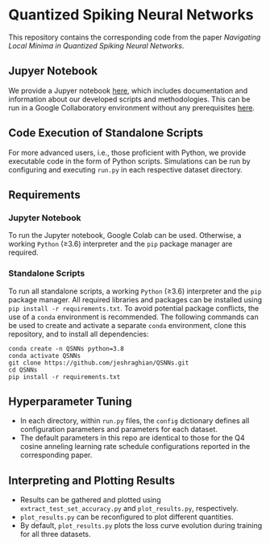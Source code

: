 # Quantized Spiking Neural Networks
This repository contains the corresponding code from the paper *Navigating Local Minima in Quantized Spiking Neural Networks*. 

## Jupyer Notebook
We provide a Jupyer notebook [here](https://github.com/jeshraghian/QSNNs/blob/main/quickstart.ipynb), which includes documentation and information about our developed scripts and methodologies. This can be run in a Google Collaboratory environment without any prerequisites [here](https://colab.research.google.com/github/jeshraghian/QSNNs/blob/main/quickstart.ipynb).

## Code Execution of Standalone Scripts 
For more advanced users, i.e., those proficient with Python, we provide executable code in the form of Python scripts. Simulations can be run by configuring and executing `run.py` in each respective dataset directory.

## Requirements
### Jupyter Notebook
To run the Jupyter notebook, Google Colab can be used. Otherwise, a working `Python` (≥3.6) interpreter and the `pip` package manager are required.

### Standalone Scripts
To run all standalone scripts, a working `Python` (≥3.6) interpreter and the `pip` package manager. All required libraries and packages can be installed using  `pip install -r requirements.txt`. To avoid potential package conflicts, the use of a `conda` environment is recommended. The following commands can be used to create and activate a separate `conda` environment, clone this repository, and to install all dependencies:

```
conda create -n QSNNs python=3.8
conda activate QSNNs
git clone https://github.com/jeshraghian/QSNNs.git
cd QSNNs
pip install -r requirements.txt
```

## Hyperparameter Tuning
* In each directory, within `run.py` files, the `config` dictionary defines all configuration parameters and parameters for each dataset. 
* The default parameters in this repo are identical to those for the Q4 cosine anneling learning rate schedule configurations reported in the corresponding paper.

## Interpreting and Plotting Results
* Results can be gathered and plotted using `extract_test_set_accuracy.py` and `plot_results.py`, respectively. 
* `plot_results.py` can be reconfigured to plot different quantities.
* By default, `plot_results.py` plots the loss curve evolution during training for all three datasets.

